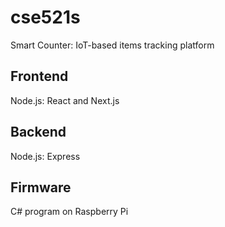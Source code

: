 # cse521s

Smart Counter: IoT-based items tracking platform

## Frontend

Node.js: React and Next.js

## Backend

Node.js: Express

## Firmware

C# program on Raspberry Pi
